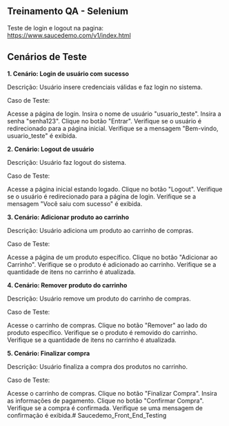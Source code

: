 ## Treinamento QA - Selenium
Teste de login e logout na pagina: https://www.saucedemo.com/v1/index.html

## Cenários de Teste

**1. Cenário: Login de usuário com sucesso**

Descrição: Usuário insere credenciais válidas e faz login no sistema.

Caso de Teste:

Acesse a página de login.
Insira o nome de usuário "usuario_teste".
Insira a senha "senha123".
Clique no botão "Entrar".
Verifique se o usuário é redirecionado para a página inicial.
Verifique se a mensagem "Bem-vindo, usuario_teste" é exibida.

**2. Cenário: Logout de usuário**

Descrição: Usuário faz logout do sistema.

Caso de Teste:

Acesse a página inicial estando logado.
Clique no botão "Logout".
Verifique se o usuário é redirecionado para a página de login.
Verifique se a mensagem "Você saiu com sucesso" é exibida.

**3. Cenário: Adicionar produto ao carrinho**

Descrição: Usuário adiciona um produto ao carrinho de compras.

Caso de Teste:

Acesse a página de um produto específico.
Clique no botão "Adicionar ao Carrinho".
Verifique se o produto é adicionado ao carrinho.
Verifique se a quantidade de itens no carrinho é atualizada.

**4. Cenário: Remover produto do carrinho**

Descrição: Usuário remove um produto do carrinho de compras.

Caso de Teste:

Acesse o carrinho de compras.
Clique no botão "Remover" ao lado do produto específico.
Verifique se o produto é removido do carrinho.
Verifique se a quantidade de itens no carrinho é atualizada.

**5. Cenário: Finalizar compra**

Descrição: Usuário finaliza a compra dos produtos no carrinho.

Caso de Teste:

Acesse o carrinho de compras.
Clique no botão "Finalizar Compra".
Insira as informações de pagamento.
Clique no botão "Confirmar Compra".
Verifique se a compra é confirmada.
Verifique se uma mensagem de confirmação é exibida.# Saucedemo_Front_End_Testing
